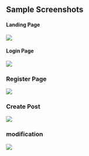 ## Sample Screenshots

#### Landing Page
<img src="https://github.com/tarun67/IIIT-Surat-Forum/assets/147790450/8a986bac-70ea-4548-a4ad-ed8f14a6b721" />

#### Login Page
<img src="https://github.com/tarun67/IIIT-Surat-Forum/assets/147790450/5f7e92e7-1116-4bff-a54f-943cb26ca5d6"/>

### Register Page
<img src="https://github.com/tarun67/IIIT-Surat-Forum/assets/147790450/207724c9-a6b1-406e-8f09-a801752a922a"/>

### Create Post
<img src="https://github.com/tarun67/IIIT-Surat-Forum/assets/147790450/85d9bb94-5442-4fc9-ac28-b57b754cfaae"/>


### modification
<img src="https://github.com/tarun67/IIIT-Surat-Forum/assets/147790450/07477f3b-f7de-4f67-954a-b3a732f857f1"/>
